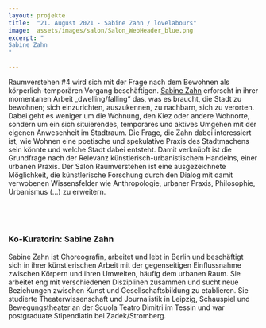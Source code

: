 ```yaml
---
layout: projekte
title:  "21. August 2021 - Sabine Zahn / lovelabours"
image:  assets/images/salon/Salon_WebHeader_blue.png
excerpt: "
Sabine Zahn
"

---
```


Raumverstehen #4 wird sich mit der Frage nach dem Bewohnen als körperlich-temporären Vorgang beschäftigen. [Sabine Zahn](http://www.lovelabours.net) erforscht in ihrer momentanen Arbeit „dwelling/falling“ das, was es braucht, die Stadt zu bewohnen; sich einzurichten, auszukennen, zu nachbarn, sich zu verorten. Dabei geht es weniger um die Wohnung, den Kiez oder andere Wohnorte, sondern um ein sich situierendes, temporäres und aktives Umgehen mit der eigenen Anwesenheit im Stadtraum. Die Frage, die Zahn dabei interessiert ist, wie Wohnen eine poetische und spekulative Praxis des Stadtmachens sein könnte und welche Stadt dabei entsteht. Damit verknüpft ist die Grundfrage nach der Relevanz künstlerisch-urbanistischem Handelns, einer urbanen Praxis. Der Salon Raumverstehen ist eine ausgezeichnete Möglichkeit, die künstlerische Forschung durch   den Dialog mit damit verwobenen Wissensfelder wie Anthropologie, urbaner Praxis, Philosophie, Urbanismus (…) zu erweitern.

## <br> 
### Ko-Kuratorin: Sabine Zahn
Sabine Zahn ist Choreografin, arbeitet und lebt in Berlin und beschäftigt sich in ihrer künstlerischen Arbeit mit der gegenseitigen Einflussnahme zwischen Körpern und ihren Umwelten, häufig dem urbanen Raum. Sie arbeitet eng mit verschiedenen Disziplinen zusammen und sucht neue Beziehungen zwischen Kunst und Gesellschaftsbildung zu
etablieren. Sie studierte Theaterwissenschaft und Journalistik in Leipzig, Schauspiel und Bewegungstheater an der Scuola Teatro Dimitri im Tessin und war postgraduate Stipendiatin bei Zadek/Stromberg.